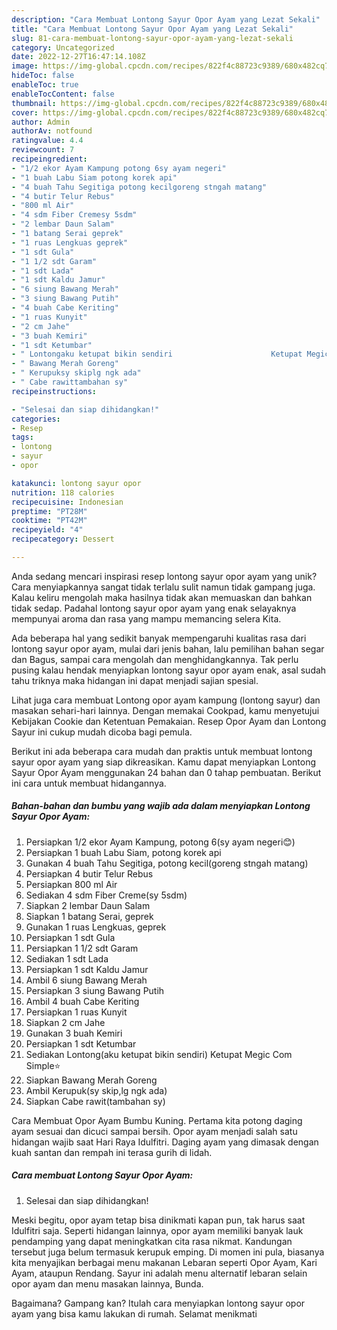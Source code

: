 ```yaml
---
description: "Cara Membuat Lontong Sayur Opor Ayam yang Lezat Sekali"
title: "Cara Membuat Lontong Sayur Opor Ayam yang Lezat Sekali"
slug: 81-cara-membuat-lontong-sayur-opor-ayam-yang-lezat-sekali
category: Uncategorized
date: 2022-12-27T16:47:14.108Z
image: https://img-global.cpcdn.com/recipes/822f4c88723c9389/680x482cq70/lontong-sayur-opor-ayam-foto-resep-utama.jpg
hideToc: false
enableToc: true
enableTocContent: false
thumbnail: https://img-global.cpcdn.com/recipes/822f4c88723c9389/680x482cq70/lontong-sayur-opor-ayam-foto-resep-utama.jpg
cover: https://img-global.cpcdn.com/recipes/822f4c88723c9389/680x482cq70/lontong-sayur-opor-ayam-foto-resep-utama.jpg
author: Admin
authorAv: notfound
ratingvalue: 4.4
reviewcount: 7
recipeingredient:
- "1/2 ekor Ayam Kampung potong 6sy ayam negeri"
- "1 buah Labu Siam potong korek api"
- "4 buah Tahu Segitiga potong kecilgoreng stngah matang"
- "4 butir Telur Rebus"
- "800 ml Air"
- "4 sdm Fiber Cremesy 5sdm"
- "2 lembar Daun Salam"
- "1 batang Serai geprek"
- "1 ruas Lengkuas geprek"
- "1 sdt Gula"
- "1 1/2 sdt Garam"
- "1 sdt Lada"
- "1 sdt Kaldu Jamur"
- "6 siung Bawang Merah"
- "3 siung Bawang Putih"
- "4 buah Cabe Keriting"
- "1 ruas Kunyit"
- "2 cm Jahe"
- "3 buah Kemiri"
- "1 sdt Ketumbar"
- " Lontongaku ketupat bikin sendiri                      Ketupat Megic Com Simple"
- " Bawang Merah Goreng"
- " Kerupuksy skiplg ngk ada"
- " Cabe rawittambahan sy"
recipeinstructions:

- "Selesai dan siap dihidangkan!"
categories:
- Resep
tags:
- lontong
- sayur
- opor

katakunci: lontong sayur opor 
nutrition: 118 calories
recipecuisine: Indonesian
preptime: "PT28M"
cooktime: "PT42M"
recipeyield: "4"
recipecategory: Dessert

---
```





Anda sedang mencari inspirasi resep lontong sayur opor ayam yang unik? Cara menyiapkannya sangat tidak terlalu sulit namun tidak gampang juga. Kalau keliru mengolah maka hasilnya tidak akan memuaskan dan bahkan tidak sedap. Padahal lontong sayur opor ayam yang enak selayaknya mempunyai aroma dan rasa yang mampu memancing selera Kita.





Ada beberapa hal yang sedikit banyak mempengaruhi kualitas rasa dari lontong sayur opor ayam, mulai dari jenis bahan, lalu pemilihan bahan segar dan Bagus, sampai cara mengolah dan menghidangkannya. Tak perlu pusing kalau hendak menyiapkan lontong sayur opor ayam enak,      asal sudah tahu triknya maka hidangan ini dapat menjadi sajian spesial.














Lihat juga cara membuat Lontong opor ayam kampung (lontong sayur) dan masakan sehari-hari lainnya. Dengan memakai Cookpad, kamu menyetujui Kebijakan Cookie dan Ketentuan Pemakaian. Resep Opor Ayam dan Lontong Sayur ini cukup mudah dicoba bagi pemula.






Berikut ini ada beberapa cara mudah dan praktis untuk membuat lontong sayur opor ayam yang siap dikreasikan. Kamu dapat menyiapkan Lontong Sayur Opor Ayam menggunakan 24 bahan dan 0 tahap pembuatan. Berikut ini cara untuk membuat hidangannya.

<!--inarticleads1-->

##### Bahan-bahan dan bumbu yang wajib ada dalam menyiapkan Lontong Sayur Opor Ayam:

1. Persiapkan 1/2 ekor Ayam Kampung, potong 6(sy ayam negeri😊)
1. Persiapkan 1 buah Labu Siam, potong korek api
1. Gunakan 4 buah Tahu Segitiga, potong kecil(goreng stngah matang)
1. Persiapkan 4 butir Telur Rebus
1. Persiapkan 800 ml Air
1. Sediakan 4 sdm Fiber Creme(sy 5sdm)
1. Siapkan 2 lembar Daun Salam
1. Siapkan 1 batang Serai, geprek
1. Gunakan 1 ruas Lengkuas, geprek
1. Persiapkan 1 sdt Gula
1. Persiapkan 1 1/2 sdt Garam
1. Sediakan 1 sdt Lada
1. Persiapkan 1 sdt Kaldu Jamur
1. Ambil 6 siung Bawang Merah
1. Persiapkan 3 siung Bawang Putih
1. Ambil 4 buah Cabe Keriting
1. Persiapkan 1 ruas Kunyit
1. Siapkan 2 cm Jahe
1. Gunakan 3 buah Kemiri
1. Persiapkan 1 sdt Ketumbar
1. Sediakan  Lontong(aku ketupat bikin sendiri)                      Ketupat Megic Com Simple⭐
1. Siapkan  Bawang Merah Goreng
1. Ambil  Kerupuk(sy skip,lg ngk ada)
1. Siapkan  Cabe rawit(tambahan sy)


Cara Membuat Opor Ayam Bumbu Kuning. Pertama kita potong daging ayam sesuai dan dicuci sampai bersih. Opor ayam menjadi salah satu hidangan wajib saat Hari Raya Idulfitri. Daging ayam yang dimasak dengan kuah santan dan rempah ini terasa gurih di lidah. 

<!--inarticleads2-->

##### Cara membuat Lontong Sayur Opor Ayam:


1. Selesai dan siap dihidangkan!

Meski begitu, opor ayam tetap bisa dinikmati kapan pun, tak harus saat Idulfitri saja. Seperti hidangan lainnya, opor ayam memiliki banyak lauk pendamping yang dapat meningkatkan cita rasa nikmat. Kandungan tersebut juga belum termasuk kerupuk emping. Di momen ini pula, biasanya kita menyajikan berbagai menu makanan Lebaran seperti Opor Ayam, Kari Ayam, ataupun Rendang. Sayur ini adalah menu alternatif lebaran selain opor ayam dan menu masakan lainnya, Bunda. 

Bagaimana? Gampang kan? Itulah cara menyiapkan lontong sayur opor ayam yang bisa kamu lakukan di rumah. Selamat menikmati
